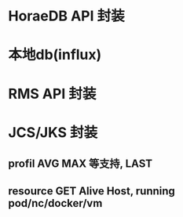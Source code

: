 # HoraeDB API 封装
# 本地db(influx)
# RMS API 封装
# JCS/JKS 封装
## profil AVG MAX 等支持, LAST
## resource GET Alive Host, running pod/nc/docker/vm
